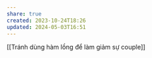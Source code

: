 ```yaml
---
share: true
created: 2023-10-24T18:26
updated: 2024-05-03T16:51
---
```

[[Tránh dùng hàm lồng để làm giảm sự couple]]